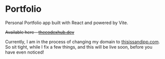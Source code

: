 # Portfolio

Personal Portfolio app built with React and powered by Vite.

~~Available here - [thecodexhub.dev](thecodexhub.dev)~~

Currently, I am in the process of changing my domain to [thisissandipp.com](thisissandipp.com). So sit tight, while I fix a few things, and this will be live soon, before you have even noticed!
